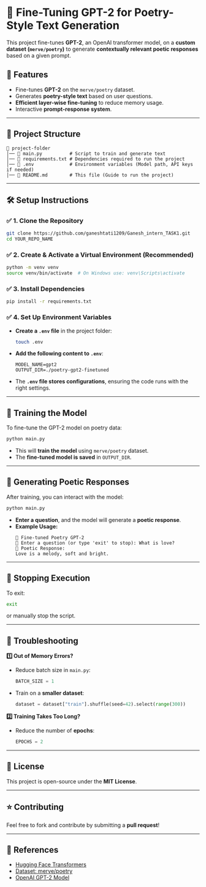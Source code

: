 # 📝 Fine-Tuning GPT-2 for Poetry-Style Text Generation

This project fine-tunes **GPT-2**, an OpenAI transformer model, on a **custom dataset (`merve/poetry`)** to generate **contextually relevant poetic responses** based on a given prompt.

## 🚀 Features
- Fine-tunes **GPT-2** on the `merve/poetry` dataset.
- Generates **poetry-style text** based on user questions.
- **Efficient layer-wise fine-tuning** to reduce memory usage.
- Interactive **prompt-response system**.

---

## 📂 Project Structure
```
📁 project-folder
│── 📄 main.py          # Script to train and generate text
│── 📄 requirements.txt # Dependencies required to run the project
│── 📄 .env             # Environment variables (Model path, API keys if needed)
│── 📜 README.md        # This file (Guide to run the project)
```

---

## 🛠️ Setup Instructions

### ✅ **1. Clone the Repository**
```sh
git clone https://github.com/ganeshtati1209/Ganesh_intern_TASK1.git
cd YOUR_REPO_NAME
```

### ✅ **2. Create & Activate a Virtual Environment (Recommended)**
```sh
python -m venv venv
source venv/bin/activate  # On Windows use: venv\Scripts\activate
```

### ✅ **3. Install Dependencies**
```sh
pip install -r requirements.txt
```

### ✅ **4. Set Up Environment Variables**
- **Create a `.env` file** in the project folder:
  ```sh
  touch .env
  ```
- **Add the following content to `.env`**:
  ```
  MODEL_NAME=gpt2
  OUTPUT_DIR=./poetry-gpt2-finetuned
  ```
- The **`.env` file stores configurations**, ensuring the code runs with the right settings.

---

## 🎯 Training the Model
To fine-tune the GPT-2 model on poetry data:
```sh
python main.py
```
- This will **train the model** using `merve/poetry` dataset.
- The **fine-tuned model is saved** in `OUTPUT_DIR`.

---

## 💬 Generating Poetic Responses
After training, you can interact with the model:
```sh
python main.py
```
- **Enter a question**, and the model will generate a **poetic response**.
- **Example Usage:**
  ```
  🔵 Fine-tuned Poetry GPT-2
  💬 Enter a question (or type 'exit' to stop): What is love?
  📝 Poetic Response:
  Love is a melody, soft and bright.
  ```

---

## 🛑 Stopping Execution
To exit:
```sh
exit
```
or manually stop the script.

---

## 📌 Troubleshooting
**1️⃣ Out of Memory Errors?**
- Reduce batch size in `main.py`:
  ```python
  BATCH_SIZE = 1
  ```
- Train on a **smaller dataset**:
  ```python
  dataset = dataset["train"].shuffle(seed=42).select(range(300))
  ```

**2️⃣ Training Takes Too Long?**
- Reduce the number of **epochs**:
  ```python
  EPOCHS = 2
  ```

---

## 📜 License
This project is open-source under the **MIT License**.

---

## ⭐ Contributing
Feel free to fork and contribute by submitting a **pull request**!

---

## 🔗 References
- [Hugging Face Transformers](https://huggingface.co/transformers/)
- [Dataset: merve/poetry](https://huggingface.co/datasets/merve/poetry)
- [OpenAI GPT-2 Model](https://huggingface.co/gpt2)

